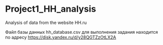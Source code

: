 # Project1_HH_analysis
Analysis of data from the website HH.ru

Файл базы данных hh_database.csv для выполнения задания находится по адресу https://disk.yandex.ru/d/y28QGTZzOtLX2A
